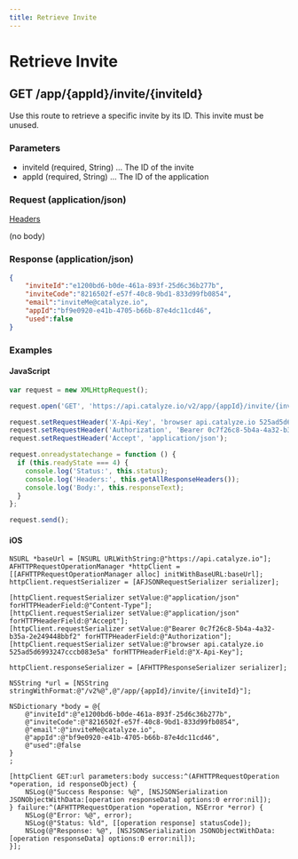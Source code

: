 ```yaml
---
title: Retrieve Invite
---
```


# Retrieve Invite

## GET /app/{appId}/invite/{inviteId}
Use this route to retrieve a specific invite by its ID. This invite must be unused.

### Parameters

* inviteId (required, String) ... The ID of the invite
* appId (required, String) ... The ID of the application

### Request (application/json)

[Headers](../overview/headers)

(no body)
### Response (application/json)

```json
{
    "inviteId":"e1200bd6-b0de-461a-893f-25d6c36b277b",
    "inviteCode":"8216502f-e57f-40c8-9bd1-833d99fb0854",
    "email":"inviteMe@catalyze.io",
    "appId":"bf9e0920-e41b-4705-b66b-87e4dc11cd46",
    "used":false
}
```

### Examples

#### JavaScript

```javascript
var request = new XMLHttpRequest();

request.open('GET', 'https://api.catalyze.io/v2/app/{appId}/invite/{inviteId}');

request.setRequestHeader('X-Api-Key', 'browser api.catalyze.io 525ad5d6993247cccb083e5a');
request.setRequestHeader('Authorization', 'Bearer 0c7f26c8-5b4a-4a32-b35a-2e249448bbf2');
request.setRequestHeader('Accept', 'application/json');

request.onreadystatechange = function () {
  if (this.readyState === 4) {
    console.log('Status:', this.status);
    console.log('Headers:', this.getAllResponseHeaders());
    console.log('Body:', this.responseText);
  }
};

request.send();
```


#### iOS

```objc
NSURL *baseUrl = [NSURL URLWithString:@"https://api.catalyze.io"];
AFHTTPRequestOperationManager *httpClient = [[AFHTTPRequestOperationManager alloc] initWithBaseURL:baseUrl];
httpClient.requestSerializer = [AFJSONRequestSerializer serializer];

[httpClient.requestSerializer setValue:@"application/json" forHTTPHeaderField:@"Content-Type"];
[httpClient.requestSerializer setValue:@"application/json" forHTTPHeaderField:@"Accept"];
[httpClient.requestSerializer setValue:@"Bearer 0c7f26c8-5b4a-4a32-b35a-2e249448bbf2" forHTTPHeaderField:@"Authorization"];
[httpClient.requestSerializer setValue:@"browser api.catalyze.io 525ad5d6993247cccb083e5a" forHTTPHeaderField:@"X-Api-Key"];

httpClient.responseSerializer = [AFHTTPResponseSerializer serializer];

NSString *url = [NSString stringWithFormat:@"/v2%@",@"/app/{appId}/invite/{inviteId}"];

NSDictionary *body = @{
    @"inviteId":@"e1200bd6-b0de-461a-893f-25d6c36b277b",
    @"inviteCode":@"8216502f-e57f-40c8-9bd1-833d99fb0854",
    @"email":@"inviteMe@catalyze.io",
    @"appId":@"bf9e0920-e41b-4705-b66b-87e4dc11cd46",
    @"used":@false
}
;

[httpClient GET:url parameters:body success:^(AFHTTPRequestOperation *operation, id responseObject) {
    NSLog(@"Success Response: %@", [NSJSONSerialization JSONObjectWithData:[operation responseData] options:0 error:nil]);
} failure:^(AFHTTPRequestOperation *operation, NSError *error) {
    NSLog(@"Error: %@", error);
    NSLog(@"Status: %ld", [[operation response] statusCode]);
    NSLog(@"Response: %@", [NSJSONSerialization JSONObjectWithData:[operation responseData] options:0 error:nil]);
}];
```


